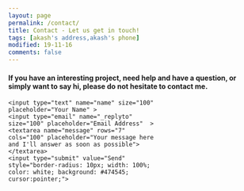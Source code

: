 ```yaml
---
layout: page
permalink: /contact/
title: Contact - Let us get in touch!
tags: [akash's address,akash's phone]
modified: 19-11-16
comments: false
---
```

<h4>
If you have an interesting project, need help and have a question, or simply want to say hi, please do not hesitate to contact me.
</h4>

<style>
input {
 border: none;
 border-bottom: 2px solid #a3a3a3;
 margin-bottom: 25px;
 width: 50%;
 margin-right: 2%;
}
textarea{
 border: none;
 border-bottom: 2px solid #a3a3a3;
 margin-bottom: 25px;
 resize: none;
 float: right;
 width: 48%;
}
textarea:focus,input:focus {
    border: none;
    border-bottom: 2px solid #191919;
    margin-bottom: 25px;
}
input[type=submit]:hover {
    border: 1.3px solid #474545;
}
</style>

<form id="contactform" action="//formspree.io/akash.s1684@gmail.com" method="POST" style="max-width: 300px; width: 100%;  ">
    
    <input type="text" name="name" size="100" placeholder="Your Name" >     
    <input type="email" name="_replyto" size="100" placeholder="Email Address"  >
    <textarea name="message" rows="7" cols="100" placeholder="Your message here and I'll answer as soon as possible"></textarea>
    <input type="submit" value="Send" style="border-radius: 10px; width: 100%; color: white; background: #474545; cursor:pointer;">
    
</form>

<div id="map" style="height:333px;width: 48%;border-radius: 10px;max-width:100%;"></div>
<script>
      var marker;
      function initMap() {

        // Create a new StyledMapType object, passing it an array of styles,
        // and the name to be displayed on the map type control.
        var styledMapType = new google.maps.StyledMapType(
            [{"featureType":"administrative","elementType":"all","stylers":[{"saturation":"-100"}]},{"featureType":"administrative.province","elementType":"all","stylers":[{"visibility":"off"}]},{"featureType":"landscape","elementType":"all","stylers":[{"saturation":-100},{"lightness":65},{"visibility":"on"}]},{"featureType":"poi","elementType":"all","stylers":[{"saturation":-100},{"lightness":"50"},{"visibility":"simplified"}]},{"featureType":"road","elementType":"all","stylers":[{"saturation":"-100"}]},{"featureType":"road.highway","elementType":"all","stylers":[{"visibility":"simplified"}]},{"featureType":"road.arterial","elementType":"all","stylers":[{"lightness":"30"}]},{"featureType":"road.local","elementType":"all","stylers":[{"lightness":"40"}]},{"featureType":"transit","elementType":"all","stylers":[{"saturation":-100},{"visibility":"simplified"}]},{"featureType":"water","elementType":"geometry","stylers":[{"hue":"#ffff00"},{"lightness":-25},{"saturation":-97}]},{"featureType":"water","elementType":"labels","stylers":[{"lightness":-25},{"saturation":-100}]}],
            {name: 'Styled Map'});

        // Create a map object, and include the MapTypeId to add
        // to the map type control.
        
        var map = new google.maps.Map(document.getElementById('map'), {
          center: {lat: 25.6207280, lng: 85.1728860},
          zoom: 6,
          mapTypeControlOptions: {
            mapTypeIds: ['roadmap', 'satellite', 'hybrid', 'terrain',
                    'styled_map']
          }
        });
       
        //Associate the styled map with the MapTypeId and set it to display.
        map.mapTypes.set('styled_map', styledMapType);
        map.setMapTypeId('styled_map');
      
         marker = new google.maps.Marker({
          map: map,
          draggable: true,
          animation: google.maps.Animation.DROP,
          position: {lat: 25.6207280, lng: 85.1728860}
        });
        marker.addListener('click', toggleBounce);
      }

      function toggleBounce() {
        if (marker.getAnimation() !== null) {
          marker.setAnimation(null);
        } else {
          marker.setAnimation(google.maps.Animation.BOUNCE);
        }
      }

 </script>
 <script async defer
    src="https://maps.googleapis.com/maps/api/js?key=AIzaSyBvgTAodpfgCLcfetB0Lg230CJuNUo1ewE&callback=initMap">
  </script>











